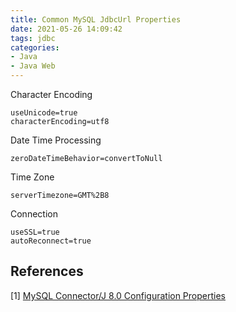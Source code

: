 ```yaml
---
title: Common MySQL JdbcUrl Properties
date: 2021-05-26 14:09:42
tags: jdbc
categories:
- Java
- Java Web
---
```


Character Encoding

```
useUnicode=true
characterEncoding=utf8
```

Date Time Processing

```
zeroDateTimeBehavior=convertToNull
```

Time Zone

```
serverTimezone=GMT%2B8
```

Connection

```
useSSL=true
autoReconnect=true
```

## References

[1] [MySQL Connector/J 8.0 Configuration Properties](https://dev.mysql.com/doc/connector-j/8.0/en/connector-j-reference-configuration-properties.html)
